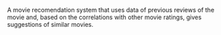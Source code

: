 A movie recomendation system that uses data of previous reviews of the movie and, based on the correlations with other movie ratings, gives suggestions of similar movies.

